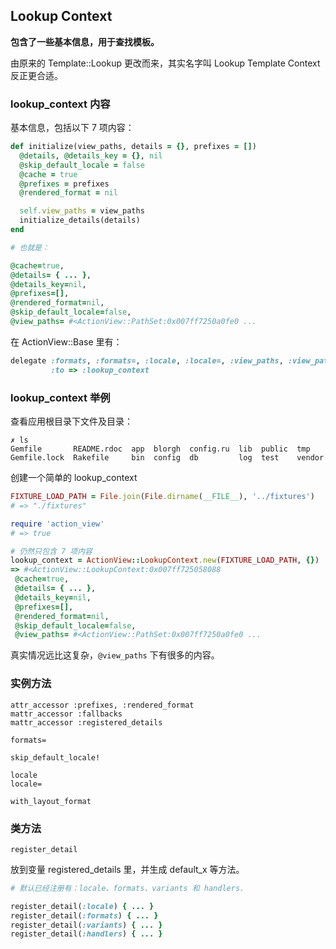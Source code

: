 ## Lookup Context

**包含了一些基本信息，用于查找模板。**

由原来的 Template::Lookup 更改而来，其实名字叫 Lookup Template Context 反正更合适。

### lookup_context 内容

基本信息，包括以下 7 项内容：

```ruby
def initialize(view_paths, details = {}, prefixes = [])
  @details, @details_key = {}, nil
  @skip_default_locale = false
  @cache = true
  @prefixes = prefixes
  @rendered_format = nil

  self.view_paths = view_paths
  initialize_details(details)
end

# 也就是：

@cache=true,
@details= { ... },
@details_key=nil,
@prefixes=[],
@rendered_format=nil,
@skip_default_locale=false,
@view_paths= #<ActionView::PathSet:0x007ff7250a0fe0 ...
```

在 ActionView::Base 里有：

```ruby
delegate :formats, :formats=, :locale, :locale=, :view_paths, :view_paths=,
         :to => :lookup_context
```

### lookup_context 举例

查看应用根目录下文件及目录：

```
✗ ls
Gemfile       README.rdoc  app  blorgh  config.ru  lib  public  tmp
Gemfile.lock  Rakefile     bin  config  db         log  test    vendor
```

创建一个简单的 lookup_context

```ruby
FIXTURE_LOAD_PATH = File.join(File.dirname(__FILE__), '../fixtures')
# => "./fixtures"

require 'action_view'
# => true

# 仍然只包含 7 项内容
lookup_context = ActionView::LookupContext.new(FIXTURE_LOAD_PATH, {})
=> #<ActionView::LookupContext:0x007ff725058088
 @cache=true,
 @details= { ... },
 @details_key=nil,
 @prefixes=[],
 @rendered_format=nil,
 @skip_default_locale=false,
 @view_paths= #<ActionView::PathSet:0x007ff7250a0fe0 ...
```

真实情况远比这复杂，`@view_paths` 下有很多的内容。

### 实例方法

```
attr_accessor :prefixes, :rendered_format
mattr_accessor :fallbacks
mattr_accessor :registered_details

formats=

skip_default_locale!

locale
locale=

with_layout_format 
```

### 类方法

```
register_detail
```

放到变量 registered_details 里，并生成 default_x 等方法。

```ruby
# 默认已经注册有：locale、formats、variants 和 handlers.

register_detail(:locale) { ... }
register_detail(:formats) { ... }
register_detail(:variants) { ... }
register_detail(:handlers) { ... }
```
